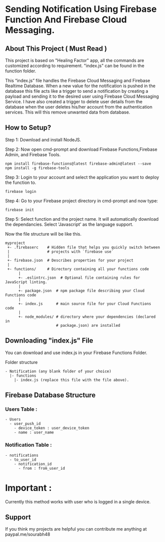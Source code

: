 # Sending Notification Using Firebase Function And Firebase Cloud Messaging.

## About This Project ( Must Read )

This project is based on "Healing Factor" app, all the commands are customized according to requirement. "index.js" can be found in the function folder. 

This “index.js” file handles the Firebase Cloud Messaging and Firebase Realtime Database. When a new value for the notification is pushed in the database this file acts like a trigger to send a notification by creating a payload and sending it to the desired user using Firebase Cloud Messaging Service. I have also created a trigger to delete user details from the database when the user deletes his/her account from the authentication services. This will this remove unwanted data from database.

## How to Setup?

Step 1: Download and install NodeJS.

Step 2: Now open cmd-prompt and download Firebase Functions,Firebase Admin, and Firebase Tools.  

````
npm install firebase-functions@latest firebase-admin@latest --save
npm install -g firebase-tools
````

Step 3: Login to your account and select the application you want to deploy the function to.

````
firebase login
````

Step 4: Go to your Firebase project directory in cmd-prompt and now type:

````
firebase init
````

Step 5: Select  function and the project name. It will automatically download the dependancies. Select 'Javascript' as the language support.

Now the file structure will be like this.
````
myproject
 +- .firebaserc    # Hidden file that helps you quickly switch between
 |                 # projects with `firebase use`
 |
 +- firebase.json  # Describes properties for your project
 |
 +- functions/     # Directory containing all your functions code
      |
      +- .eslintrc.json  # Optional file containing rules for JavaScript linting.
      |
      +- package.json  # npm package file describing your Cloud Functions code
      |
      +- index.js      # main source file for your Cloud Functions code
      |
      +- node_modules/ # directory where your dependencies (declared in
                       # package.json) are installed

````

## Downloading "index.js" File

You can download and use index.js in your Firebase Functions Folder.

Folder structure

```
- Notification (any blank folder of your choice)
  |- functions
    |- index.js (replace this file with the file above).
```


## Firebase Database Structure

### Users Table :

```
- Users
  - user_push_id
    - device_token : user_device_token
    - name : user_name
```

### Notification Table :

```
- notifications
  - to_user_id
    - notification_id
      - from : from_user_id
```

# Important :

Currently this method works with user who is logged in a single device.


## Support
If you think my projects are helpful you can contribute me anything at paypal.me/sourabh48


